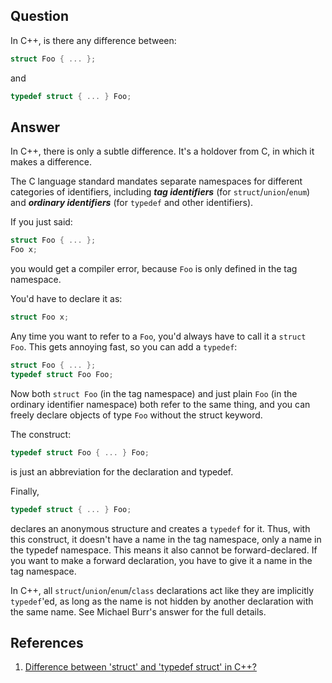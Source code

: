 ## Question

In C++, is there any difference between:

```c++
struct Foo { ... };
```

and

```c++
typedef struct { ... } Foo;
```

## Answer

In C++, there is only a subtle difference. It's a holdover from C, in which it makes a difference.

The C language standard mandates separate namespaces for different categories of identifiers, including ***tag identifiers*** (for `struct`/`union`/`enum`) and ***ordinary identifiers*** (for `typedef` and other identifiers).

If you just said:

```c++
struct Foo { ... };
Foo x;
```

you would get a compiler error, because `Foo` is only defined in the tag namespace.

You'd have to declare it as:

```c++
struct Foo x;
```

Any time you want to refer to a `Foo`, you'd always have to call it a `struct Foo`. This gets annoying fast, so you can add a `typedef`:

```c++
struct Foo { ... };
typedef struct Foo Foo;
```

Now both `struct Foo` (in the tag namespace) and just plain `Foo` (in the ordinary identifier namespace) both refer to the same thing, and you can freely declare objects of type `Foo` without the struct keyword.

The construct:

```c++
typedef struct Foo { ... } Foo;
```

is just an abbreviation for the declaration and typedef.

Finally,

```c++
typedef struct { ... } Foo;
```

declares an anonymous structure and creates a `typedef` for it. Thus, with this construct, it doesn't have a name in the tag namespace, only a name in the typedef namespace. This means it also cannot be forward-declared. If you want to make a forward declaration, you have to give it a name in the tag namespace.

In C++, all `struct`/`union`/`enum`/`class` declarations act like they are implicitly `typedef`'ed, as long as the name is not hidden by another declaration with the same name. See Michael Burr's answer for the full details.

## References

1. [Difference between 'struct' and 'typedef struct' in C++?](https://stackoverflow.com/questions/612328/difference-between-struct-and-typedef-struct-in-c)
